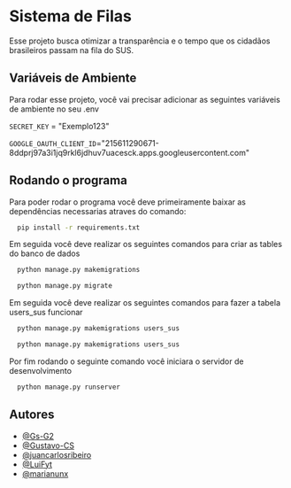 
# Sistema de Filas

Esse projeto busca otimizar a transparência e o tempo que os cidadãos brasileiros passam na fila do SUS.




## Variáveis de Ambiente

Para rodar esse projeto, você vai precisar adicionar as seguintes variáveis de ambiente no seu .env

`SECRET_KEY` = "Exemplo123"

`GOOGLE_OAUTH_CLIENT_ID`="215611290671-8ddprj97a3i1jq9rkl6jdhuv7uacesck.apps.googleusercontent.com"


## Rodando o programa

Para poder rodar o programa você deve primeiramente baixar as dependências necessarias atraves do comando:

```bash
  pip install -r requirements.txt
```
Em seguida você deve realizar os seguintes comandos para criar as tables do banco de dados

```bash
  python manage.py makemigrations
```

```bash
  python manage.py migrate
```
Em seguida você deve realizar os seguintes comandos para fazer a tabela users_sus funcionar

```bash
  python manage.py makemigrations users_sus
```

```bash
  python manage.py makemigrations users_sus
```


Por fim rodando o seguinte comando você iniciara o servidor de desenvolvimento

```bash
  python manage.py runserver
```
## Autores

- [@Gs-G2](https://github.com/Gs-G2)
- [@Gustavo-CS](https://github.com/Gustavo-CS)
- [@juancarlosribeiro](https://github.com/juancarlosribeiro)
- [@LuiFyt](https://github.com/LuiFyt)
- [@marianunx](https://github.com/marianunx)

